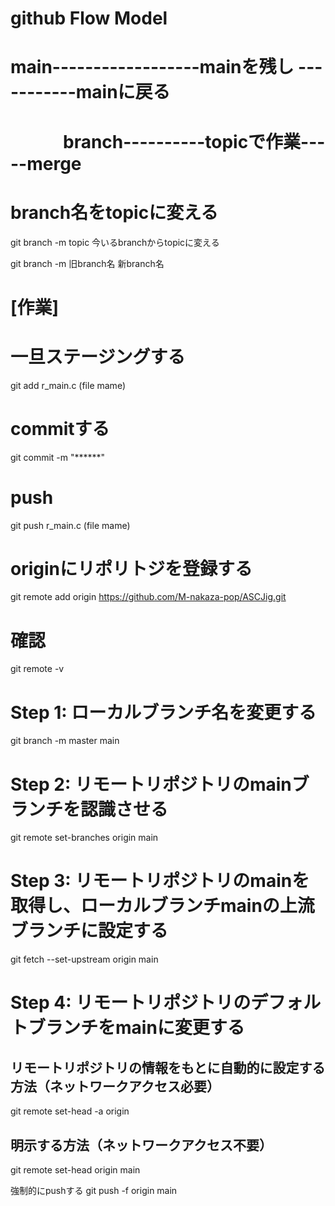 # github Flow Model

# main------------------mainを残し        -----------mainに戻る
# 　　　branch----------topicで作業-----merge


# branch名をtopicに変える
git branch -m topic  今いるbranchからtopicに変える

git branch -m 旧branch名 新branch名

# [作業]

# 一旦ステージングする
git add r_main.c (file mame)

# commitする
git commit -m "******"

# push
git push r_main.c (file mame)


#
#
# originにリポリトジを登録する
git remote add origin https://github.com/M-nakaza-pop/ASCJig.git
# 確認
git remote -v




# Step 1: ローカルブランチ名を変更する
git branch -m master main

# Step 2: リモートリポジトリのmainブランチを認識させる
git remote set-branches origin main

# Step 3: リモートリポジトリのmainを取得し、ローカルブランチmainの上流ブランチに設定する
git fetch --set-upstream origin main

# Step 4: リモートリポジトリのデフォルトブランチをmainに変更する
## リモートリポジトリの情報をもとに自動的に設定する方法（ネットワークアクセス必要）
git remote set-head -a origin
## 明示する方法（ネットワークアクセス不要）
git remote set-head origin main


強制的にpushする
git push -f origin main
